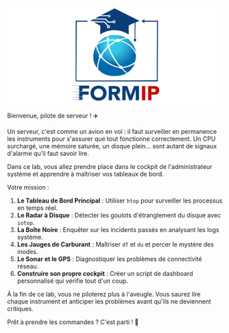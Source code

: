 ![Formip](../assets/formip_logo_padded.png)

Bienvenue, pilote de serveur ! ✈️

Un serveur, c'est comme un avion en vol : il faut surveiller en permanence les instruments pour s'assurer que tout fonctionne correctement. Un CPU surchargé, une mémoire saturée, un disque plein... sont autant de signaux d'alarme qu'il faut savoir lire.

Dans ce lab, vous allez prendre place dans le cockpit de l'administrateur système et apprendre à maîtriser vos tableaux de bord.

Votre mission :
1.  **Le Tableau de Bord Principal** : Utiliser `htop` pour surveiller les processus en temps réel.
2.  **Le Radar à Disque** : Détecter les goulots d'étranglement du disque avec `iotop`.
3.  **La Boîte Noire** : Enquêter sur les incidents passés en analysant les logs système.
4.  **Les Jauges de Carburant** : Maîtriser `df` et `du` et percer le mystère des inodes.
5.  **Le Sonar et le GPS** : Diagnostiquer les problèmes de connectivité réseau.
6.  **Construire son propre cockpit** : Créer un script de dashboard personnalisé qui vérifie tout d'un coup.

À la fin de ce lab, vous ne piloterez plus à l'aveugle. Vous saurez lire chaque instrument et anticiper les problèmes avant qu'ils ne deviennent critiques.

Prêt à prendre les commandes ? C'est parti ! 🚀